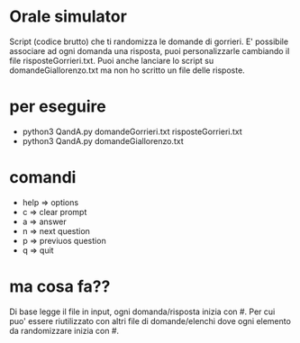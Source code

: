 # Orale simulator

  Script (codice brutto) che ti randomizza le domande di gorrieri. E' possibile associare ad ogni domanda una risposta, puoi personalizzarle cambiando il file risposteGorrieri.txt. Puoi anche lanciare lo script su domandeGiallorenzo.txt ma non ho scritto un file delle risposte.

# per eseguire

  - python3 QandA.py domandeGorrieri.txt risposteGorrieri.txt
  - python3 QandA.py domandeGiallorenzo.txt 

# comandi

  - help => options
  - c => clear prompt
  - a => answer
  - n => next question
  - p => previuos question
  - q => quit

# ma cosa fa??

  Di base legge il file in input, ogni domanda/risposta inizia con #. Per cui puo' essere riutilizzato con altri file di domande/elenchi dove ogni elemento da randomizzare inizia con #. 

